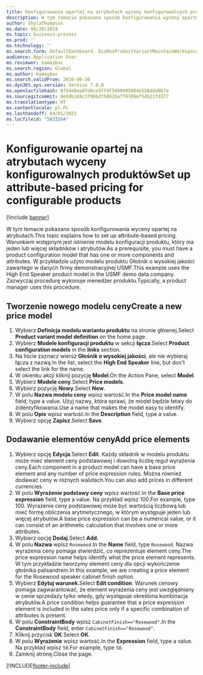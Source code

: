 ```yaml
---
title: Konfigurowanie opartej na atrybutach wyceny konfigurowalnych produktów
description: W tym temacie pokazano sposób konfigurowania wyceny opartej na atrybutach.
author: ShylaThompson
ms.date: 08/20/2019
ms.topic: business-process
ms.prod: ''
ms.technology: ''
ms.search.form: DefaultDashboard, EcoResProductVariantMaintainWorkspace, PCProductConfigurationModelListPage, PCPriceModelList, PCPriceModel, PCConstraintEditor
audience: Application User
ms.reviewer: kamaybac
ms.search.region: Global
ms.author: kamaybac
ms.search.validFrom: 2016-06-30
ms.dyn365.ops.version: Version 7.0.0
ms.openlocfilehash: 0f54d0ea87d8ce5ffdf5600995004e558ddd86fa
ms.sourcegitcommit: 0e8db169c3f90bd750826af76709ef5d621fd377
ms.translationtype: HT
ms.contentlocale: pl-PL
ms.lasthandoff: 04/01/2021
ms.locfileid: "5833264"
---
```

# <a name="set-up-attribute-based-pricing-for-configurable-products"></a><span data-ttu-id="11fb4-103">Konfigurowanie opartej na atrybutach wyceny konfigurowalnych produktów</span><span class="sxs-lookup"><span data-stu-id="11fb4-103">Set up attribute-based pricing for configurable products</span></span>

[!include [banner](../../includes/banner.md)]

<span data-ttu-id="11fb4-104">W tym temacie pokazano sposób konfigurowania wyceny opartej na atrybutach.</span><span class="sxs-lookup"><span data-stu-id="11fb4-104">This topic explains how to set up attribute-based pricing.</span></span> <span data-ttu-id="11fb4-105">Warunkiem wstępnym jest istnienie modelu konfiguracji produktu, który ma jeden lub więcej składników i atrybutów.</span><span class="sxs-lookup"><span data-stu-id="11fb4-105">As a prerequisite, you must have a product configuration model that has one or more components and attributes.</span></span> <span data-ttu-id="11fb4-106">W przykładzie użyto modelu produktu Głośnik o wysokiej jakości zawartego w danych firmy demonstracyjnej USMF.</span><span class="sxs-lookup"><span data-stu-id="11fb4-106">This example uses the High End Speaker product model in the USMF demo data company.</span></span> <span data-ttu-id="11fb4-107">Zazwyczaj procedurę wykonuje menedżer produktu.</span><span class="sxs-lookup"><span data-stu-id="11fb4-107">Typically, a product manager uses this procedure.</span></span>


## <a name="create-a-new-price-model"></a><span data-ttu-id="11fb4-108">Tworzenie nowego modelu ceny</span><span class="sxs-lookup"><span data-stu-id="11fb4-108">Create a new price model</span></span>
1. <span data-ttu-id="11fb4-109">Wybierz **Definicja modelu wariantu produktu** na stronie głównej.</span><span class="sxs-lookup"><span data-stu-id="11fb4-109">Select **Product variant model definition** on the home page.</span></span>
2. <span data-ttu-id="11fb4-110">Wybierz **Modele konfiguracji produktu** w sekcji **łącza**.</span><span class="sxs-lookup"><span data-stu-id="11fb4-110">Select **Product configuration models** in the **links** section.</span></span>
3. <span data-ttu-id="11fb4-111">Na liście zaznacz wiersz **Głośnik o wysokiej jakości**, ale nie wybieraj łącza z nazwą.</span><span class="sxs-lookup"><span data-stu-id="11fb4-111">In the list, select the **High End Speaker** line, but don't select the link for the name.</span></span>
4. <span data-ttu-id="11fb4-112">W okienku akcji kliknij pozycję **Model**.</span><span class="sxs-lookup"><span data-stu-id="11fb4-112">On the Action Pane, select **Model**.</span></span>
5. <span data-ttu-id="11fb4-113">Wybierz **Modele ceny**.</span><span class="sxs-lookup"><span data-stu-id="11fb4-113">Select **Price models**.</span></span>
6. <span data-ttu-id="11fb4-114">Wybierz pozycję **Nowy**.</span><span class="sxs-lookup"><span data-stu-id="11fb4-114">Select **New**.</span></span>
7. <span data-ttu-id="11fb4-115">W polu **Nazwa modelu ceny** wpisz wartość.</span><span class="sxs-lookup"><span data-stu-id="11fb4-115">In the **Price model name** field, type a value.</span></span> <span data-ttu-id="11fb4-116">Użyj nazwy, która sprawi, że model będzie łatwy do zidentyfikowania.</span><span class="sxs-lookup"><span data-stu-id="11fb4-116">Use a name that makes the model easy to identify.</span></span>  
8. <span data-ttu-id="11fb4-117">W polu **Opis** wpisz wartość.</span><span class="sxs-lookup"><span data-stu-id="11fb4-117">In the **Description** field, type a value.</span></span>
9. <span data-ttu-id="11fb4-118">Wybierz opcję **Zapisz**.</span><span class="sxs-lookup"><span data-stu-id="11fb4-118">Select **Save**.</span></span>

## <a name="add-price-elements"></a><span data-ttu-id="11fb4-119">Dodawanie elementów ceny</span><span class="sxs-lookup"><span data-stu-id="11fb4-119">Add price elements</span></span>
1. <span data-ttu-id="11fb4-120">Wybierz opcję **Edycja**.</span><span class="sxs-lookup"><span data-stu-id="11fb4-120">Select **Edit**.</span></span> <span data-ttu-id="11fb4-121">Każdy składnik w modelu produktu może mieć element ceny podstawowej i dowolną liczbę reguł wyrażenia ceny.</span><span class="sxs-lookup"><span data-stu-id="11fb4-121">Each component in a product model can have a base price element and any number of price expression rules.</span></span> <span data-ttu-id="11fb4-122">Można również dodawać ceny w różnych walutach.</span><span class="sxs-lookup"><span data-stu-id="11fb4-122">You can also add prices in different currencies.</span></span>  
2. <span data-ttu-id="11fb4-123">W polu **Wyrażenie podstawy ceny** wpisz wartość.</span><span class="sxs-lookup"><span data-stu-id="11fb4-123">In the **Base price expression** field, type a value.</span></span> <span data-ttu-id="11fb4-124">Na przykład wpisz 100.</span><span class="sxs-lookup"><span data-stu-id="11fb4-124">For example, type 100.</span></span> <span data-ttu-id="11fb4-125">Wyrażenie ceny podstawowej może być wartością liczbową lub mieć formę obliczenia arytmetycznego, w którym występuje jeden lub więcej atrybutów.</span><span class="sxs-lookup"><span data-stu-id="11fb4-125">A base price expression can be a numerical value, or it can consist of an arithmetic calculation that involves one or more attributes.</span></span>  
3. <span data-ttu-id="11fb4-126">Wybierz opcję **Dodaj**.</span><span class="sxs-lookup"><span data-stu-id="11fb4-126">Select **Add**.</span></span>
4. <span data-ttu-id="11fb4-127">W polu **Nazwa** wpisz `Rosewood`.</span><span class="sxs-lookup"><span data-stu-id="11fb4-127">In the **Name** field, type `Rosewood`.</span></span> <span data-ttu-id="11fb4-128">Nazwa wyrażenia ceny pomaga stwierdzić, co reprezentuje element ceny.</span><span class="sxs-lookup"><span data-stu-id="11fb4-128">The price expression name helps identify what the price element represents.</span></span> <span data-ttu-id="11fb4-129">W tym przykładzie tworzymy element ceny dla opcji wykończenie głośnika palisandrem.</span><span class="sxs-lookup"><span data-stu-id="11fb4-129">In this example, we are creating a price element for the Rosewood speaker cabinet finish option.</span></span>  
5. <span data-ttu-id="11fb4-130">Wybierz **Edytuj warunek**.</span><span class="sxs-lookup"><span data-stu-id="11fb4-130">Select **Edit condition**.</span></span> <span data-ttu-id="11fb4-131">Warunek cenowy pomaga zagwarantować, że element wyrażenia ceny jest uwzględniany w cenie sprzedaży tylko wtedy, gdy występuje określona kombinacja atrybutów.</span><span class="sxs-lookup"><span data-stu-id="11fb4-131">A price condition helps guarantee that a price expression element is included in the sales price only if a specific combination of attributes is present.</span></span>  
6. <span data-ttu-id="11fb4-132">W polu **ConstraintBody** wpisz `CabinetFinish=="Rosewood"`.</span><span class="sxs-lookup"><span data-stu-id="11fb4-132">In the **ConstraintBody** field, enter `CabinetFinish=="Rosewood"`.</span></span>
7. <span data-ttu-id="11fb4-133">Kliknij przycisk **OK**.</span><span class="sxs-lookup"><span data-stu-id="11fb4-133">Select **OK**.</span></span>
8. <span data-ttu-id="11fb4-134">W polu **Wyrażenie** wpisz wartość.</span><span class="sxs-lookup"><span data-stu-id="11fb4-134">In the **Expression** field, type a value.</span></span> <span data-ttu-id="11fb4-135">Na przykład wpisz `50`.</span><span class="sxs-lookup"><span data-stu-id="11fb4-135">For example, type `50`.</span></span> 
9. <span data-ttu-id="11fb4-136">Zamknij stronę.</span><span class="sxs-lookup"><span data-stu-id="11fb4-136">Close the page.</span></span>



[!INCLUDE[footer-include](../../../includes/footer-banner.md)]